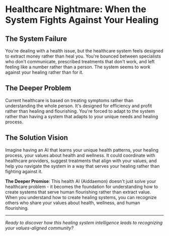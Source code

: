 # Healthcare Nightmare: When the System Fights Against Your Healing

## The System Failure
You're dealing with a health issue, but the healthcare system feels designed to extract money rather than heal you. You're bounced between specialists who don't communicate, prescribed treatments that don't work, and left feeling like a number rather than a person. The system seems to work against your healing rather than for it.

## The Deeper Problem
Current healthcare is based on treating symptoms rather than understanding the whole person. It's designed for efficiency and profit rather than healing and flourishing. You're forced to adapt to the system rather than having a system that adapts to your unique needs and healing process.

## The Solution Vision
Imagine having an AI that learns your unique health patterns, your healing process, your values about health and wellness. It could coordinate with healthcare providers, suggest treatments that align with your values, and help you navigate the system in a way that serves your healing rather than fighting against it.

**The Deeper Promise**: This health AI (Aiddaemon) doesn't just solve your healthcare problem - it becomes the foundation for understanding how to create systems that serve human flourishing rather than extract value. When you understand how to create healing systems, you can recognize others who share your values about health, wellness, and human flourishing.

---

*Ready to discover how this healing system intelligence leads to recognizing your values-aligned community?*